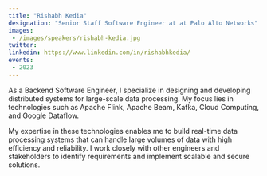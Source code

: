 ```yaml
---
title: "Rishabh Kedia"
designation: "Senior Staff Software Engineer at at Palo Alto Networks"
images:
 - /images/speakers/rishabh-kedia.jpg
twitter: 
linkedin: https://www.linkedin.com/in/rishabhkedia/
events:
 - 2023
---
```


As a Backend Software Engineer, I specialize in designing and developing distributed systems for large-scale data processing. My focus lies in technologies such as Apache Flink, Apache Beam, Kafka, Cloud Computing, and Google Dataflow. 
 
 
 
 My expertise in these technologies enables me to build real-time data processing systems that can handle large volumes of data with high efficiency and reliability. I work closely with other engineers and stakeholders to identify requirements and implement scalable and secure solutions.